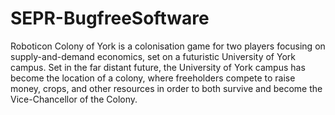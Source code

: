# SEPR-BugfreeSoftware

Roboticon Colony of York is a colonisation game for two players focusing on supply-and-demand economics, set on a futuristic University of York campus. Set in the far distant future, the University of York campus has become the location of a colony, where freeholders compete to raise money, crops, and other resources in order to both survive and become the Vice-Chancellor of the Colony.
